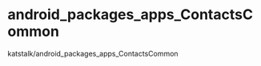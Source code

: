 android_packages_apps_ContactsCommon
====================================

katstalk/android_packages_apps_ContactsCommon
